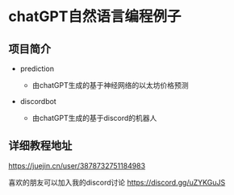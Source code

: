 # chatGPT自然语言编程例子

## 项目简介
  
- prediction
  - 由chatGPT生成的基于神经网络的以太坊价格预测

- discordbot
  - 由chatGPT生成的基于discord的机器人 


## 详细教程地址

https://juejin.cn/user/3878732751184983

喜欢的朋友可以加入我的discord讨论
https://discord.gg/uZYKGuJS

